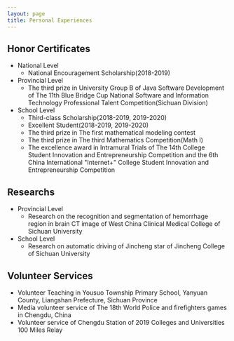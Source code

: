 ```yaml
---
layout: page
title: Personal Experiences
---
```

## Honor Certificates

* National Level
  * National Encouragement Scholarship(2018-2019)
* Provincial Level
  * The third prize in University Group B of Java Software Development of The 11th Blue Bridge Cup National Software and Information Technology Professional Talent Competition(Sichuan Division)
* School Level 
  * Third-class Scholarship(2018-2019, 2019-2020)
  * Excellent Student(2018-2019, 2019-2020)
  * The third prize in The first mathematical modeling contest
  * The third prize in The third Mathematics Competition(Math I)
  * The excellence award in Intramural Trials of The 14th College Student Innovation and Entrepreneurship Competition and the 6th China International "Internet+" College Student Innovation and Entrepreneurship Competition

## Researchs

* Provincial Level
  * Research on the recognition and segmentation of hemorrhage region in brain CT image of West China Clinical Medical College of Sichuan University
* School Level
  * Research on automatic driving of Jincheng star of Jincheng College of Sichuan University

## Volunteer Services

*  Volunteer Teaching in Yousuo Township Primary School, Yanyuan County, Liangshan Prefecture, Sichuan Province
*  Media volunteer service of The 18th World Police and firefighters games in Chengdu, China
*  Volunteer service of Chengdu Station of 2019 Colleges and Universities 100 Miles Relay
